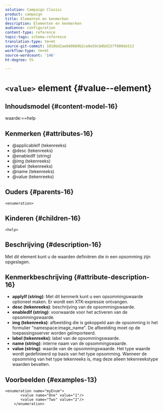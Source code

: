 ```yaml
---
solution: Campaign Classic
product: campaign
title: Elementen en kenmerken
description: Elementen en kenmerken
audience: configuration
content-type: reference
topic-tags: schema-reference
translation-type: tm+mt
source-git-commit: 1818bd2aeb60689b2ce0e59cb0bd157f000de513
workflow-type: tm+mt
source-wordcount: '146'
ht-degree: 5%

---
```



# `<value>` element  {#value--element}

## Inhoudsmodel {#content-model-16}

waarde:==help

## Kenmerken {#attributes-16}

* @applicableIf (tekenreeks)
* @desc (tekenreeks)
* @enabledIf (string)
* @img (tekenreeks)
* @label (tekenreeks)
* @name (tekenreeks)
* @value (tekenreeks)

## Ouders {#parents-16}

`<enumeration>`

## Kinderen {#children-16}

`<help>`

## Beschrijving {#description-16}

Met dit element kunt u de waarden definiëren die in een opsomming zijn opgeslagen.

## Kenmerkbeschrijving {#attribute-description-16}

* **applyIf (string)**: Met dit kenmerk kunt u een opsommingswaarde optioneel maken. Er wordt een XTK-expressie ontvangen.
* **desc (tekenreeks)**: beschrijving van de opsommingswaarde.
* **enabledIf (string)**: voorwaarde voor het activeren van de opsommingswaarde.
* **img (tekenreeks)**: afbeelding die is gekoppeld aan de opsomming in het formulier &quot;namespace:image_name&quot;. De afbeelding moet op de toepassingsserver worden geïmporteerd.
* **label (tekenreeks)**: label van de opsommingswaarde.
* **name (string)**: interne naam van de opsommingswaarde.
* **value (string)**: waarde van de opsommingswaarde. Het type waarde wordt gedefinieerd op basis van het type opsomming. Wanneer de opsomming van het type tekenreeks is, mag deze alleen tekenreekstype waarden bevatten.

## Voorbeelden {#examples-13}

```
<enumeration name="myEnum">
       <value name="One" value="1"/>
       <value name="Two" value="2"/>
    </enumeration>
```
